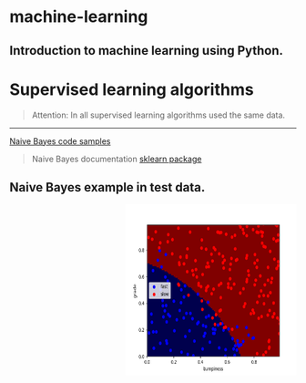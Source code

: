# machine-learning
Introduction to machine learning using Python.
--

# Supervised learning algorithms

> Attention: In all supervised learning algorithms used the same data.

___
[Naive Bayes code samples](https://github.com/narekye/machine-learning/tree/master/udacity/udacity/naive_bayes)
> Naive Bayes documentation [sklearn package](http://scikit-learn.org/stable/modules/naive_bayes.html)
## Naive Bayes example in test data. 
<img src="https://github.com/narekye/machine-learning/blob/master/udacity/udacity/data/naive_bayes_classifier.png" align="right" width="300px" height="300px" />

